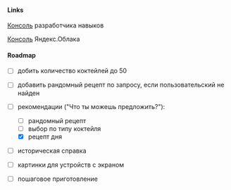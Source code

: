 #### Links

[Консоль](https://dialogs.yandex.ru/developer/skills/962f71ad-583a-4393-899b-a98578ac657b) разработчика навыков

[Консоль](https://console.cloud.yandex.ru/folders/b1gts2evht57ue2k9gp5/functions/function/d4epuoh3cv0og66hsbf7) Яндекс.Облака

#### Roadmap

- [ ] добить количество коктейлей до 50
- [ ] добавить рандомный рецепт по запросу, если пользовательский не найден
- [ ] рекомендации ("Что ты можешь предложить?"):
    - [ ] рандомный рецепт 
    - [ ] выбор по типу коктейля
    - [x] рецепт дня
- [ ] историческая справка
- [ ] картинки для устройств с экраном
- [ ] пошаговое приготовление
    
